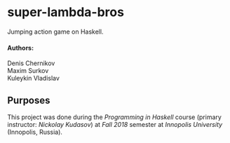 # super-lambda-bros
Jumping action game on Haskell.
#### Authors:
Denis Chernikov\
Maxim Surkov\
Kuleykin Vladislav

## Purposes
This project was done during the *Programming in Haskell* course (primary instructor: *Nickolay Kudasov*) at *Fall 2018* semester at *Innopolis University* (Innopolis, Russia).